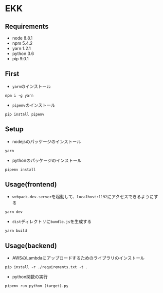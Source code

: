 EKK
==================

## Requirements
- node 8.8.1
- npm 5.4.2
- yarn 1.2.1
- python 3.6
- pip 9.0.1


## First
- `yarn`のインストール

```
npm i -g yarn
```

- `pipenv`のインストール

```
pip install pipenv
```


## Setup
- nodejsのパッケージのインストール

```
yarn
```

- pythonのパッケージのインストール

```
pipenv install
```


## Usage(frontend)
- `webpack-dev-server`を起動して、`localhost:1192`にアクセスできるようにする

```
yarn dev
```

- `dist`ディレクトリに`bundle.js`を生成する

```
yarn build
```

## Usage(backend)
- AWSのLambdaにアップロードするためのライブラリのインストール

```
pip install -r ./requirements.txt -t .
```

- python関数の実行

```
pipenv run python (target).py
```
